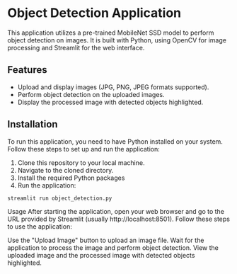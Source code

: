 # Object Detection Application

This application utilizes a pre-trained MobileNet SSD model to perform object detection on images. It is built with Python, using OpenCV for image processing and Streamlit for the web interface.

## Features

- Upload and display images (JPG, PNG, JPEG formats supported).
- Perform object detection on the uploaded images.
- Display the processed image with detected objects highlighted.

## Installation

To run this application, you need to have Python installed on your system. Follow these steps to set up and run the application:

1. Clone this repository to your local machine.
2. Navigate to the cloned directory.
3. Install the required Python packages
4. Run the application:

```bash
streamlit run object_detection.py
```

Usage
After starting the application, open your web browser and go to the URL provided by Streamlit (usually http://localhost:8501). Follow these steps to use the application:

Use the "Upload Image" button to upload an image file.
Wait for the application to process the image and perform object detection.
View the uploaded image and the processed image with detected objects highlighted.
